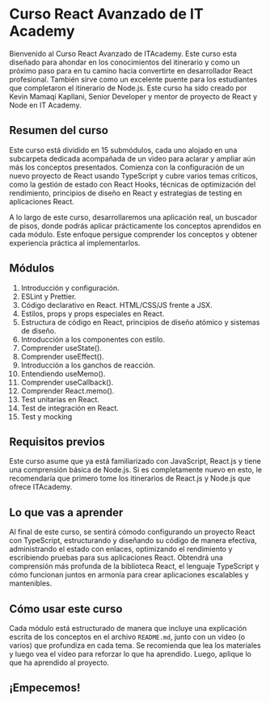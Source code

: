 # Curso React Avanzado de IT Academy

Bienvenido al Curso React Avanzado de ITAcademy. Este curso esta diseñado para ahondar en los conocimientos del itinerario y como un próximo paso para en tu camino hacia convertirte en desarrollador React profesional. También sirve como un excelente puente para los estudiantes que completaron el itinerario de Node.js. Este curso ha sido creado por Kevin Mamaqi Kapllani, Senior Developer y mentor de proyecto de React y Node en IT Academy.

## Resumen del curso

Este curso está dividido en 15 submódulos, cada uno alojado en una subcarpeta dedicada acompañada de un video para aclarar y ampliar aún más los conceptos presentados. Comienza con la configuración de un nuevo proyecto de React usando TypeScript y cubre varios temas críticos, como la gestión de estado con React Hooks, técnicas de optimización del rendimiento, principios de diseño en React y estrategias de testing en aplicaciones React.

A lo largo de este curso, desarrollaremos una aplicación real, un buscador de pisos, donde podrás aplicar prácticamente los conceptos aprendidos en cada módulo. Este enfoque persigue comprender los conceptos y obtener experiencia práctica al implementarlos.

## Módulos

1. Introducción y configuración.
2. ESLint y Prettier.
3. Código declarativo en React. HTML/CSS/JS frente a JSX.
4. Estilos, props y props especiales en React.
5. Estructura de código en React, principios de diseño atómico y sistemas de diseño.
6. Introducción a los componentes con estilo.
7. Comprender useState().
8. Comprender useEffect().
9. Introducción a los ganchos de reacción.
10. Entendiendo useMemo().
11. Comprender useCallback().
12. Comprender React.memo().
13. Test unitarias en React.
14. Test de integración en React.
15. Test y mocking

## Requisitos previos

Este curso asume que ya está familiarizado con JavaScript, React.js y tiene una comprensión básica de Node.js. Si es completamente nuevo en esto, le recomendaría que primero tome los itinerarios de React.js y Node.js que ofrece ITAcademy.

## Lo que vas a aprender

Al final de este curso, se sentirá cómodo configurando un proyecto React con TypeScript, estructurando y diseñando su código de manera efectiva, administrando el estado con enlaces, optimizando el rendimiento y escribiendo pruebas para sus aplicaciones React. Obtendrá una comprensión más profunda de la biblioteca React, el lenguaje TypeScript y cómo funcionan juntos en armonía para crear aplicaciones escalables y mantenibles.

## Cómo usar este curso

Cada módulo está estructurado de manera que incluye una explicación escrita de los conceptos en el archivo `README.md`, junto con un video (o varios) que profundiza en cada tema. Se recomienda que lea los materiales y luego vea el video para reforzar lo que ha aprendido. Luego, aplique lo que ha aprendido al proyecto.

## ¡Empecemos!
